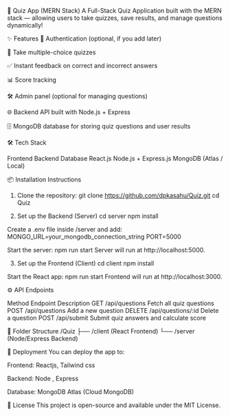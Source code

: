 🧠 Quiz App (MERN Stack)
A Full-Stack Quiz Application built with the MERN stack — allowing users to take quizzes, save results, and manage questions dynamically!

✨ Features
🚀 Authentication (optional, if you add later)

📝 Take multiple-choice quizzes

✅ Instant feedback on correct and incorrect answers

📊 Score tracking

🛠️ Admin panel (optional for managing questions)

🌐 Backend API built with Node.js + Express

🗄️ MongoDB database for storing quiz questions and user results

🛠 Tech Stack

Frontend	Backend	Database
React.js	Node.js + Express.js	MongoDB (Atlas / Local)

📦 Installation Instructions
1. Clone the repository:
git clone https://github.com/dpkasahu/Quiz.git
cd Quiz

3. Set up the Backend (Server)
cd server
npm install

Create a .env file inside /server and add:
MONGO_URL=your_mongodb_connection_string
PORT=5000

Start the server:
npm run start
Server will run at http://localhost:5000.

3. Set up the Frontend (Client)
cd client
npm install

Start the React app:
npm run start
Frontend will run at http://localhost:3000.

⚙️ API Endpoints

Method	Endpoint             	Description
GET   	/api/questions      	Fetch all quiz questions
POST  	/api/questions       	Add a new question
DELETE	/api/questions/:id	  Delete a question
POST	  /api/submit	          Submit quiz answers and calculate score


📄 Folder Structure
/Quiz
  ├── /client     (React Frontend)
  └── /server     (Node/Express Backend)
  
🚀 Deployment
You can deploy the app to:

Frontend: Reactjs, Tailwind css

Backend: Node , Express

Database: MongoDB Atlas (Cloud MongoDB)

📄 License
This project is open-source and available under the MIT License.


